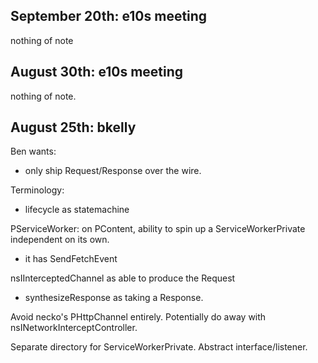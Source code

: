## September 20th: e10s meeting
nothing of note

## August 30th: e10s meeting
nothing of note.

## August 25th: bkelly

Ben wants:
* only ship Request/Response over the wire.

Terminology:
* lifecycle as statemachine

PServiceWorker: on PContent, ability to spin up a ServiceWorkerPrivate
independent on its own.
* it has SendFetchEvent

nsIInterceptedChannel as able to produce the Request
* synthesizeResponse as taking a Response.

Avoid necko's PHttpChannel entirely.  Potentially do away with
nsINetworkInterceptController.

Separate directory for ServiceWorkerPrivate.  Abstract interface/listener.
